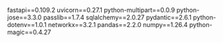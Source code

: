 fastapi==0.109.2 uvicorn==0.27.1 python-multipart==0.0.9 python-jose==3.3.0 passlib==1.7.4 sqlalchemy==2.0.27 pydantic==2.6.1 python-dotenv==1.0.1 networkx==3.2.1 pandas==2.2.0 numpy==1.26.4 python-magic==0.4.27
